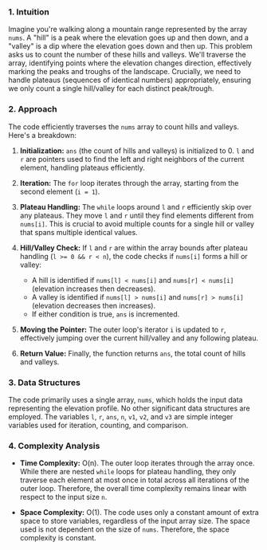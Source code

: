 ### 1. Intuition

Imagine you're walking along a mountain range represented by the array `nums`.  A "hill" is a peak where the elevation goes up and then down, and a "valley" is a dip where the elevation goes down and then up.  This problem asks us to count the number of these hills and valleys.  We'll traverse the array, identifying points where the elevation changes direction, effectively marking the peaks and troughs of the landscape.  Crucially, we need to handle plateaus (sequences of identical numbers) appropriately, ensuring we only count a single hill/valley for each distinct peak/trough.

### 2. Approach

The code efficiently traverses the `nums` array to count hills and valleys. Here's a breakdown:

1. **Initialization:** `ans` (the count of hills and valleys) is initialized to 0. `l` and `r` are pointers used to find the left and right neighbors of the current element, handling plateaus efficiently.

2. **Iteration:** The `for` loop iterates through the array, starting from the second element (`i = 1`).

3. **Plateau Handling:** The `while` loops around `l` and `r` efficiently skip over any plateaus.  They move `l` and `r` until they find elements different from `nums[i]`.  This is crucial to avoid multiple counts for a single hill or valley that spans multiple identical values.

4. **Hill/Valley Check:**  If `l` and `r` are within the array bounds after plateau handling (`l >= 0 && r < n`), the code checks if `nums[i]` forms a hill or valley:
   - A hill is identified if `nums[l] < nums[i]` and `nums[r] < nums[i]` (elevation increases then decreases).
   - A valley is identified if `nums[l] > nums[i]` and `nums[r] > nums[i]` (elevation decreases then increases).
   - If either condition is true, `ans` is incremented.

5. **Moving the Pointer:**  The outer loop's iterator `i` is updated to `r`, effectively jumping over the current hill/valley and any following plateau.

6. **Return Value:** Finally, the function returns `ans`, the total count of hills and valleys.

### 3. Data Structures

The code primarily uses a single array, `nums`, which holds the input data representing the elevation profile. No other significant data structures are employed.  The variables `l`, `r`, `ans`, `n`, `v1`, `v2`, and `v3` are simple integer variables used for iteration, counting, and comparison.

### 4. Complexity Analysis

- **Time Complexity:** O(n). The outer loop iterates through the array once. While there are nested `while` loops for plateau handling, they only traverse each element at most once in total across all iterations of the outer loop. Therefore, the overall time complexity remains linear with respect to the input size `n`.

- **Space Complexity:** O(1). The code uses only a constant amount of extra space to store variables, regardless of the input array size. The space used is not dependent on the size of `nums`.  Therefore, the space complexity is constant.
